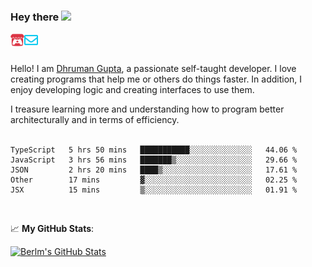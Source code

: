 ### Hey there <img src="https://media.giphy.com/media/hvRJCLFzcasrR4ia7z/giphy.gif" width="25px">

<a href="https://itch.io/profile/berlm">
  <img align="left" alt="Berlm's Itch" width="22px" src="/assets/itch-io.svg" />
</a>
<a href="mailto:ceo@berlm.me">
  <img align="left" alt="Email Berlm" width="22px" src="/assets/envelope.svg" />
</a>

<br />  
<br />  
  
Hello! I am [Dhruman Gupta](https://berlm.me/), a passionate self-taught developer. I love creating programs that help me or others do things faster. In addition, I enjoy developing logic and creating interfaces to use them.  

I treasure learning more and understanding how to program better architecturally and in terms of efficiency.  
<br />

<!--START_SECTION:waka-->
```text
TypeScript   5 hrs 50 mins   ███████████░░░░░░░░░░░░░░   44.06 % 
JavaScript   3 hrs 56 mins   ███████▒░░░░░░░░░░░░░░░░░   29.66 % 
JSON         2 hrs 20 mins   ████▒░░░░░░░░░░░░░░░░░░░░   17.61 % 
Other        17 mins         ▓░░░░░░░░░░░░░░░░░░░░░░░░   02.25 % 
JSX          15 mins         ▒░░░░░░░░░░░░░░░░░░░░░░░░   01.91 % 
```
<!--END_SECTION:waka-->
<br />  

📈 **My GitHub Stats**:  

[![Berlm's GitHub Stats](https://github-readme-stats.vercel.app/api?username=dhrumangupta&theme=gotham&show_icons=true&count_private=true)](https://berlm.me)
